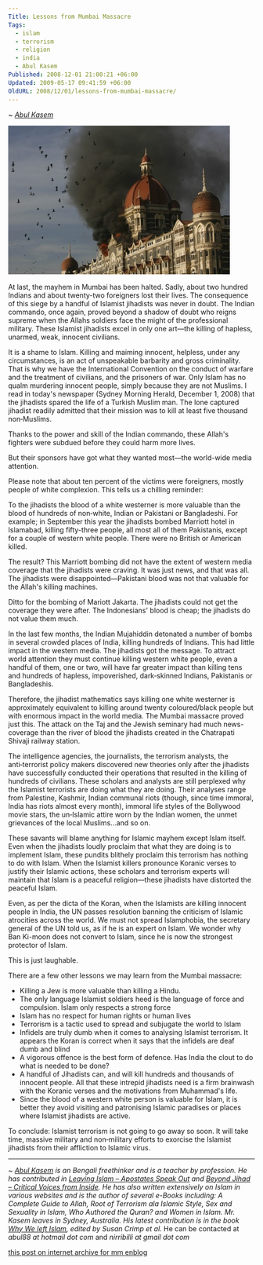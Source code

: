 ```yaml
---
Title: Lessons from Mumbai Massacre
Tags:
  - islam
  - terrorism
  - religion
  - india
  - Abul Kasem
Published: 2008-12-01 21:00:21 +06:00
Updated: 2009-05-17 09:41:59 +06:00
OldURL: 2008/12/01/lessons-from-mumbai-massacre/
---
```

~ *[Abul Kasem](https://gold.mukto-mona.com/Articles/kasem/index.html)*  

![Democrat Barack Obama.(AP)](../../images/2008/12-01-mlive-mubami_massacre.jpg)

At last, the mayhem in Mumbai has been halted. Sadly, about two hundred Indians and about twenty-two foreigners lost their lives. The consequence of this siege by a handful of Islamist jihadists was never in doubt. The Indian commando, once again, proved beyond a shadow of doubt who reigns supreme when the Allahs soldiers face the might of the professional military. These Islamist jihadists excel in only one art—the killing of hapless, unarmed, weak, innocent civilians.

It is a shame to Islam. Killing and maiming innocent, helpless, under any circumstances, is an act of unspeakable barbarity and gross criminality. That is why we have the International Convention on the conduct of warfare and the treatment of civilians, and the prisoners of war. Only Islam has no qualm murdering innocent people, simply because they are not Muslims. I read in today's newspaper (Sydney Morning Herald, December 1, 2008) that the jihadists spared the life of a Turkish Muslim man. The lone captured jihadist readily admitted that their mission was to kill at least five thousand non‑Muslims.

Thanks to the power and skill of the Indian commando, these Allah's fighters were subdued before they could harm more lives.

But their sponsors have got what they wanted most—the world-wide media attention.

Please note that about ten percent of the victims were foreigners, mostly people of white complexion. This tells us a chilling reminder:

To the jihadists the blood of a white westerner is more valuable than the blood of hundreds of non‑white, Indian or Pakistani or Bangladeshi. For example; in September this year the jihadists bombed Marriott hotel in Islamabad, killing fifty-three people, all most all of them Pakistanis, except for a couple of western white people. There were no British or American killed.

The result? This Marriott bombing did not have the extent of western media coverage that the jihadists were craving. It was just news, and that was all. The jihadists were disappointed—Pakistani blood was not that valuable for the Allah's killing machines.

Ditto for the bombing of Mariott Jakarta. The jihadists could not get the coverage they were after. The Indonesians' blood is cheap; the jihadists do not value them much.

In the last few months, the Indian Mujahiddin detonated a number of bombs in several crowded places of India, killing hundreds of Indians. This had little impact in the western media. The jihadists got the message. To attract world attention they must continue killing western white people, even a handful of them, one or two, will have far greater impact than killing tens and hundreds of hapless, impoverished, dark‑skinned Indians, Pakistanis or Bangladeshis.

Therefore, the jihadist mathematics says killing one white westerner is approximately equivalent to killing around twenty coloured/black people but with enormous impact in the world media. The Mumbai massacre proved just this. The attack on the Taj and the Jewish seminary had much news-coverage than the river of blood the jihadists created in the Chatrapati Shivaji railway station.

The intelligence agencies, the journalists, the terrorism analysts, the anti‑terrorist policy makers discovered new theories only after the jihadists have successfully conducted their operations that resulted in the killing of hundreds of civilians. These scholars and analysts are still perplexed why the Islamist terrorists are doing what they are doing. Their analyses range from Palestine, Kashmir, Indian communal riots (though, since time immoral, India has riots almost every month), immoral life styles of the Bollywood movie stars, the un‑Islamic attire worn by the Indian women, the unmet grievances of the local Muslims…and so on.

These savants will blame anything for Islamic mayhem except Islam itself. Even when the jihadists loudly proclaim that what they are doing is to implement Islam, these pundits blithely proclaim this terrorism has nothing to do with Islam. When the Islamist killers pronounce Koranic verses to justify their Islamic actions, these scholars and terrorism experts will maintain that Islam is a peaceful religion—these jihadists have distorted the peaceful Islam.

Even, as per the dicta of the Koran, when the Islamists are killing innocent people in India, the UN passes resolution banning the criticism of Islamic atrocities across the world. We must not spread Islamphobia, the secretary general of the UN told us, as if he is an expert on Islam. We wonder why Ban Ki-moon does not convert to Islam, since he is now the strongest protector of Islam.

This is just laughable.

There are a few other lessons we may learn from the Mumbai massacre:

- Killing a Jew is more valuable than killing a Hindu.
- The only language Islamist soldiers heed is the language of force and compulsion. Islam only respects a strong force
- Islam has no respect for human rights or human lives
- Terrorism is a tactic used to spread and subjugate the world to Islam
- Infidels are truly dumb when it comes to analysing Islamist terrorism. It appears the Koran is correct when it says that the infidels are deaf dumb and blind
- A vigorous offence is the best form of defence. Has India the clout to do what is needed to be done?
- A handful of Jihadists can, and will kill hundreds and thousands of innocent people. All that these intrepid jihadists need is a firm brainwash with the Koranic verses and the motivations from Muhammad's life.
- Since the blood of a western white person is valuable for Islam, it is better they avoid visiting and patronising Islamic paradises or places where Islamist jihadists are active.

To conclude: Islamist terrorism is not going to go away so soon. It will take time, massive military and non‑military efforts to exorcise the Islamist jihadists from their affliction to Islamic virus.


----
~ *[Abul Kasem](https://gold.mukto-mona.com/Articles/kasem/index.html) is an Bengali freethinker and is a teacher by profession. He has contributed in [*Leaving Islam – Apostates Speak Out*](https://www.amazon.com/Leaving-Islam-Apostates-Speak-Out/dp/1591020689) and [*Beyond Jihad – Critical Voices from Inside*](https://www.amazon.com/gp/product/1933146192). He has also written extensively on Islam in various websites and is the author of several e-Books including: A Complete Guide to Allah, Root of Terrorism ala Islamic Style, Sex and Sexuality in Islam, Who Authored the Quran? and Women in Islam. Mr. Kasem leaves in Sydney, Australia. His latest contribution is in the book [*Why We left Islam*](https://www.amazon.com/Why-We-Left-Islam-Muslims/dp/0979267102), edited by Susan Crimp et al.* He can be contacted at *abul88 at hotmail dot com* and *nirribilli at gmail dot com*

[this post on internet archive for mm enblog](http://web.archive.org/web/20100115162230/http://mukto-mona.com/wordpress/?p=35)